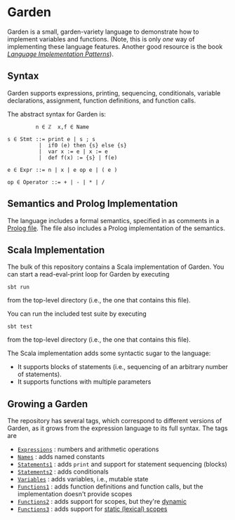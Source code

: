 [Prolog]: semantics.pl
[LIP]: https://pragprog.com/book/tpdsl/language-implementation-patterns
[Expressions]: https://github.com/hmc-cs111-fall2014/variables-and-functions/releases/tag/Expressions
[Names]: https://github.com/hmc-cs111-fall2014/variables-and-functions/releases/tag/Names
[Statements1]: https://github.com/hmc-cs111-fall2014/variables-and-functions/releases/tag/Statements1
[Statements2]: https://github.com/hmc-cs111-fall2014/variables-and-functions/releases/tag/Statements2
[Variables]: https://github.com/hmc-cs111-fall2014/variables-and-functions/releases/tag/Variables
[Functions1]: https://github.com/hmc-cs111-fall2014/variables-and-functions/releases/tag/Functions1
[Functions2]: https://github.com/hmc-cs111-fall2014/variables-and-functions/releases/tag/Functions2
[Functions3]: https://github.com/hmc-cs111-fall2014/variables-and-functions/releases/tag/Functions3
[Dynamic Scopes]: http://en.wikipedia.org/wiki/Scope_%28computer_science%29#Dynamic_scoping
[Static Scopes]: http://en.wikipedia.org/wiki/Scope_(computer_science)#Lexical_scoping

# Garden
Garden is a small, garden-variety language to demonstrate how to implement 
variables and functions. (Note, this is only *one* way of implementing these 
language features. Another good resource is the book 
[*Language Implementation Patterns*][LIP]).

## Syntax
Garden supports expressions, printing, sequencing, conditionals, variable 
declarations, assignment, function definitions, and function calls.

The abstract syntax for Garden is:

```
         n ∈ ℤ  x,f ∈ Name

s ∈ Stmt ::= print e | s ; s
          |  if0 (e) then {s} else {s}
          |  var x := e | x := e
          |  def f(x) := {s} | f(e)

e ∈ Expr ::= n | x | e op e | ( e )

op ∈ Operator ::= + | - | * | /
```

## Semantics and Prolog Implementation

The language includes a formal semantics, specified in as comments in a 
[Prolog file][Prolog]. The file also includes a Prolog implementation of the
semantics.

## Scala Implementation

The bulk of this repository contains a Scala implementation of Garden. You can
start a read-eval-print loop for Garden by executing
```
sbt run
```
from the top-level directory (i.e., the one that contains this file).

You can run the included test suite by executing
```
sbt test
```
from the top-level directory (i.e., the one that contains this file).

The Scala implementation adds some syntactic sugar to the language:

   - It supports blocks of statements (i.e., sequencing of an arbitrary number
   of statements).
   - It supports functions with multiple parameters

## Growing a Garden

The repository has several tags, which correspond to different versions of
Garden, as it grows from the expression language to its full syntax. The tags
are

  - [`Expressions`][Expressions] : numbers and arithmetic operations
  - [`Names`][Names] : adds named constants
  - [`Statements1`][Statements1] : adds `print` and support for statement sequencing (blocks)
  - [`Statements2`][Statements2] : adds conditionals
  - [`Variables`][Variables] : adds variables, i.e., mutable state
  - [`Functions1`][Functions1] : adds function definitions and function calls, but the implementation doesn't provide scopes
  - [`Functions2`][Functions2] : adds support for scopes, but they're [dynamic][Dynamic Scopes]
  - [`Functions3`][Functions3] : adds support for [static (lexical) scopes][Static Scopes]
